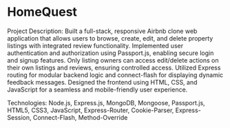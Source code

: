 # HomeQuest
Project Description:
Built a full-stack, responsive Airbnb clone web application that allows users to browse, create, edit, and delete property listings with integrated review functionality. Implemented user authentication and authorization using Passport.js, enabling secure login and signup features. Only listing owners can access edit/delete actions on their own listings and reviews, ensuring controlled access. Utilized Express routing for modular backend logic and connect-flash for displaying dynamic feedback messages. Designed the frontend using HTML, CSS, and JavaScript for a seamless and mobile-friendly user experience.

Technologies:
Node.js, Express.js, MongoDB, Mongoose, Passport.js, HTML5, CSS3, JavaScript, Express-Router, Cookie-Parser, Express-Session, Connect-Flash, Method-Override

